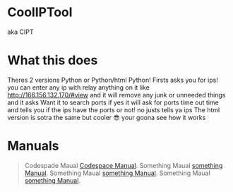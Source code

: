 # CoolIPTool
aka CIPT

# What this does
Theres 2 versions Python or Python/html
Python! Firsts asks you for ips!
you can enter any ip with relay anything on it like
http://166.156.132.170/#view and it will remove any junk or unneeded things and it asks
Want it to search ports if yes it will ask for ports time out time and tells you if the ips have the ports or not! no justs tells ya ips
The html version is sotra the same but cooler 😎 your goona see how it works






# Manuals

> Codespade Maual [Codespace Manual](https://pages.github.com/).
> Something Maual [something Manual](https://pages.github.com/).
> Something Maual [something Manual](https://pages.github.com/).
> Something Maual [something Manual](https://pages.github.com/).
